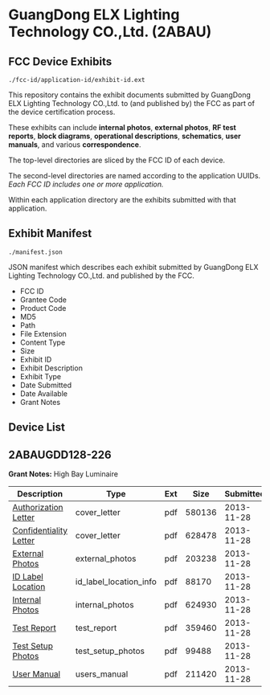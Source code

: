 # GuangDong ELX Lighting Technology CO.,Ltd. (2ABAU)
## FCC Device Exhibits

```
./fcc-id/application-id/exhibit-id.ext
```

This repository contains the exhibit documents submitted by GuangDong ELX Lighting Technology CO.,Ltd. to (and published by) the FCC as part of the device certification process.

These exhibits can include **internal photos**, **external photos**, **RF test reports**, **block diagrams**, **operational descriptions**, **schematics**, **user manuals**, and various **correspondence**.

The top-level directories are sliced by the FCC ID of each device.

The second-level directories are named according to the application UUIDs. *Each FCC ID includes one or more application.*

Within each application directory are the exhibits submitted with that application. 

## Exhibit Manifest

```
./manifest.json
```

JSON manifest which describes each exhibit submitted by GuangDong ELX Lighting Technology CO.,Ltd. and published by the FCC.

- FCC ID
- Grantee Code
- Product Code
- MD5
- Path
- File Extension
- Content Type
- Size
- Exhibit ID
- Exhibit Description
- Exhibit Type
- Date Submitted
- Date Available
- Grant Notes

## Device List
## 2ABAUGDD128-226
**Grant Notes:** High Bay Luminaire

| Description | Type | Ext | Size | Submitted | Available |
| ----------- | ---- | --- | ---- | --------- | --------- |
| [Authorization Letter](2ABAUGDD128-226/e20199171477cb558abc83eb43f42ef4/2130290.pdf) | cover_letter | pdf | 580136 | 2013-11-28 | 2013-11-28 |
| [Confidentiality Letter](2ABAUGDD128-226/e20199171477cb558abc83eb43f42ef4/2130291.pdf) | cover_letter | pdf | 628478 | 2013-11-28 | 2013-11-28 |
| [External Photos](2ABAUGDD128-226/e20199171477cb558abc83eb43f42ef4/2130289.pdf) | external_photos | pdf | 203238 | 2013-11-28 | 2013-11-28 |
| [ID Label Location](2ABAUGDD128-226/e20199171477cb558abc83eb43f42ef4/2130294.pdf) | id_label_location_info | pdf | 88170 | 2013-11-28 | 2013-11-28 |
| [Internal Photos](2ABAUGDD128-226/e20199171477cb558abc83eb43f42ef4/2130293.pdf) | internal_photos | pdf | 624930 | 2013-11-28 | 2013-11-28 |
| [Test Report](2ABAUGDD128-226/e20199171477cb558abc83eb43f42ef4/2130292.pdf) | test_report | pdf | 359460 | 2013-11-28 | 2013-11-28 |
| [Test Setup Photos](2ABAUGDD128-226/e20199171477cb558abc83eb43f42ef4/2130295.pdf) | test_setup_photos | pdf | 99488 | 2013-11-28 | 2013-11-28 |
| [User Manual](2ABAUGDD128-226/e20199171477cb558abc83eb43f42ef4/2130296.pdf) | users_manual | pdf | 211420 | 2013-11-28 | 2013-11-28 |
